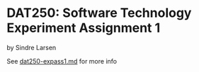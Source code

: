 # DAT250: Software Technology Experiment Assignment 1
by Sindre Larsen

See [dat250-expass1.md](dat250-expass1.md) for more info

